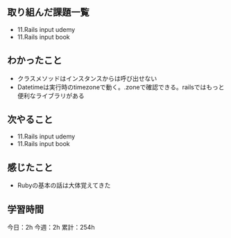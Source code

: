 ## 取り組んだ課題一覧

- 11.Rails input udemy
- 11.Rails input book

## わかったこと

- クラスメソッドはインスタンスからは呼び出せない
- Datetimeは実行時のtimezoneで動く。.zoneで確認できる。railsではもっと便利なライブラリがある

## 次やること

- 11.Rails input udemy
- 11.Rails input book

## 感じたこと

- Rubyの基本の話は大体覚えてきた

## 学習時間

今日：2h
今週：2h
累計：254h
